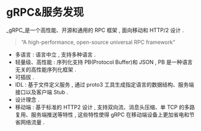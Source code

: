 # gRPC&服务发现

_gRPC_是一个高性能、开源和通用的 RPC 框架 , 面向移动和 HTTP/2 设计 . 

> “A high-performance, open-source universal RPC framework”

* 多语言 : 语言中立 , 支持多种语言 . 
* 轻量级、高性能 : 序列化支持 PB\(Protocol Buffer\)和 JSON , PB 是一种语言无关的高性能序列化框架 . 
* 可插拔 . 
*  IDL : 基于文件定义服务 , 通过 proto3 工具生成指定语言的数据结构、服务端接口以及客户端 Stub . 
* 设计理念 . 
*  移动端 : 基于标准的 HTTP2 设计 , 支持双向流、消息头压缩、单 TCP 的多路复用、服务端推送等特性 , 这些特性使得 gRPC 在移动端设备上更加省电和节省网络流量 . 




